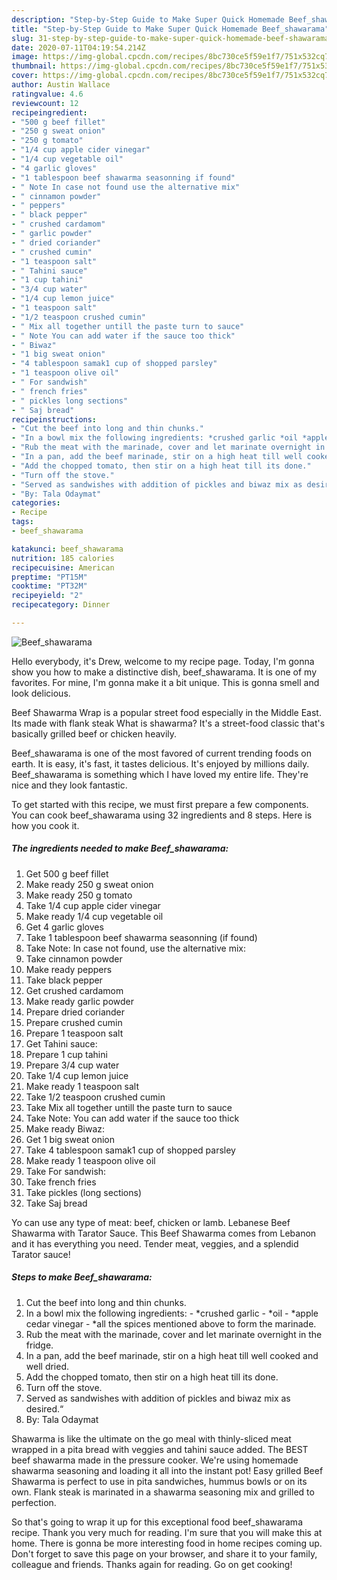 ```yaml
---
description: "Step-by-Step Guide to Make Super Quick Homemade Beef_shawarama"
title: "Step-by-Step Guide to Make Super Quick Homemade Beef_shawarama"
slug: 31-step-by-step-guide-to-make-super-quick-homemade-beef-shawarama
date: 2020-07-11T04:19:54.214Z
image: https://img-global.cpcdn.com/recipes/8bc730ce5f59e1f7/751x532cq70/beef_shawarama-recipe-main-photo.jpg
thumbnail: https://img-global.cpcdn.com/recipes/8bc730ce5f59e1f7/751x532cq70/beef_shawarama-recipe-main-photo.jpg
cover: https://img-global.cpcdn.com/recipes/8bc730ce5f59e1f7/751x532cq70/beef_shawarama-recipe-main-photo.jpg
author: Austin Wallace
ratingvalue: 4.6
reviewcount: 12
recipeingredient:
- "500 g beef fillet"
- "250 g sweat onion"
- "250 g tomato"
- "1/4 cup apple cider vinegar"
- "1/4 cup vegetable oil"
- "4 garlic gloves"
- "1 tablespoon beef shawarma seasonning if found"
- " Note In case not found use the alternative mix"
- " cinnamon powder"
- " peppers"
- " black pepper"
- " crushed cardamom"
- " garlic powder"
- " dried coriander"
- " crushed cumin"
- "1 teaspoon salt"
- " Tahini sauce"
- "1 cup tahini"
- "3/4 cup water"
- "1/4 cup lemon juice"
- "1 teaspoon salt"
- "1/2 teaspoon crushed cumin"
- " Mix all together untill the paste turn to sauce"
- " Note You can add water if the sauce too thick"
- " Biwaz"
- "1 big sweat onion"
- "4 tablespoon samak1 cup of shopped parsley"
- "1 teaspoon olive oil"
- " For sandwish"
- " french fries"
- " pickles long sections"
- " Saj bread"
recipeinstructions:
- "Cut the beef into long and thin chunks."
- "In a bowl mix the following ingredients: *crushed garlic *oil *apple cedar vinegar *all the spices mentioned above to form the marinade."
- "Rub the meat with the marinade, cover and let marinate overnight in the fridge."
- "In a pan, add the beef marinade, stir on a high heat till well cooked and well dried."
- "Add the chopped tomato, then stir on a high heat till its done."
- "Turn off the stove."
- "Served as sandwishes with addition of pickles and biwaz mix as desired.“"
- "By: Tala Odaymat"
categories:
- Recipe
tags:
- beef_shawarama

katakunci: beef_shawarama 
nutrition: 185 calories
recipecuisine: American
preptime: "PT15M"
cooktime: "PT32M"
recipeyield: "2"
recipecategory: Dinner

---
```



![Beef_shawarama](https://img-global.cpcdn.com/recipes/8bc730ce5f59e1f7/751x532cq70/beef_shawarama-recipe-main-photo.jpg)

Hello everybody, it's Drew, welcome to my recipe page. Today, I'm gonna show you how to make a distinctive dish, beef_shawarama. It is one of my favorites. For mine, I'm gonna make it a bit unique. This is gonna smell and look delicious.

Beef Shawarma Wrap is a popular street food especially in the Middle East. Its made with flank steak What is shawarma? It&#39;s a street-food classic that&#39;s basically grilled beef or chicken heavily.

Beef_shawarama is one of the most favored of current trending foods on earth. It is easy, it's fast, it tastes delicious. It's enjoyed by millions daily. Beef_shawarama is something which I have loved my entire life. They're nice and they look fantastic.


To get started with this recipe, we must first prepare a few components. You can cook beef_shawarama using 32 ingredients and 8 steps. Here is how you cook it.

<!--inarticleads1-->

##### The ingredients needed to make Beef_shawarama:

1. Get 500 g beef fillet
1. Make ready 250 g sweat onion
1. Make ready 250 g tomato
1. Take 1/4 cup apple cider vinegar
1. Make ready 1/4 cup vegetable oil
1. Get 4 garlic gloves
1. Take 1 tablespoon beef shawarma seasonning (if found)
1. Take  Note: In case not found, use the alternative mix:
1. Take  cinnamon powder
1. Make ready  peppers
1. Take  black pepper
1. Get  crushed cardamom
1. Make ready  garlic powder
1. Prepare  dried coriander
1. Prepare  crushed cumin
1. Prepare 1 teaspoon salt
1. Get  Tahini sauce:
1. Prepare 1 cup tahini
1. Prepare 3/4 cup water
1. Take 1/4 cup lemon juice
1. Make ready 1 teaspoon salt
1. Take 1/2 teaspoon crushed cumin
1. Take  Mix all together untill the paste turn to sauce
1. Take  Note: You can add water if the sauce too thick
1. Make ready  Biwaz:
1. Get 1 big sweat onion
1. Take 4 tablespoon samak1 cup of shopped parsley
1. Make ready 1 teaspoon olive oil
1. Take  For sandwish:
1. Take  french fries
1. Take  pickles (long sections)
1. Take  Saj bread


Yo can use any type of meat: beef, chicken or lamb. Lebanese Beef Shawarma with Tarator Sauce. This Beef Shawarma comes from Lebanon and it has everything you need. Tender meat, veggies, and a splendid Tarator sauce! 

<!--inarticleads2-->

##### Steps to make Beef_shawarama:

1. Cut the beef into long and thin chunks.
1. In a bowl mix the following ingredients: - *crushed garlic - *oil - *apple cedar vinegar - *all the spices mentioned above to form the marinade.
1. Rub the meat with the marinade, cover and let marinate overnight in the fridge.
1. In a pan, add the beef marinade, stir on a high heat till well cooked and well dried.
1. Add the chopped tomato, then stir on a high heat till its done.
1. Turn off the stove.
1. Served as sandwishes with addition of pickles and biwaz mix as desired.“
1. By: Tala Odaymat


Shawarma is like the ultimate on the go meal with thinly-sliced meat wrapped in a pita bread with veggies and tahini sauce added. The BEST beef shawarma made in the pressure cooker. We&#39;re using homemade shawarma seasoning and loading it all into the instant pot! Easy grilled Beef Shawarma is perfect to use in pita sandwiches, hummus bowls or on its own. Flank steak is marinated in a shawarma seasoning mix and grilled to perfection. 

So that's going to wrap it up for this exceptional food beef_shawarama recipe. Thank you very much for reading. I'm sure that you will make this at home. There is gonna be more interesting food in home recipes coming up. Don't forget to save this page on your browser, and share it to your family, colleague and friends. Thanks again for reading. Go on get cooking!
